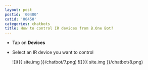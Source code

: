 ```yaml
---
layout: post
postid: '00400'
catid: '00450'
categories: chatbots
title: How to control IR devices from B.One Bot?
---
```


- Tap on **Devices**
- Select an IR device you want to control

  ![]({{ site.img }}/chatbot/7.png)  ![]({{ site.img }}/chatbot/8.png)